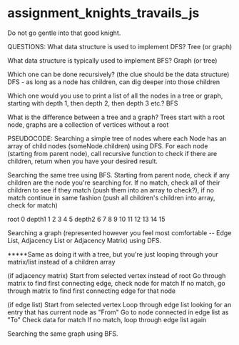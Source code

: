 # assignment_knights_travails_js
Do not go gentle into that good knight.

QUESTIONS:
What data structure is used to implement DFS?
Tree (or graph)

What data structure is typically used to implement BFS?
Graph (or tree)

Which one can be done recursively? (the clue should be the data structure)
DFS - as long as a node has children, can dig deeper into those children

Which one would you use to print a list of all the nodes in a tree or graph, starting with depth 1, then depth 2, then
depth 3 etc.?
BFS

What is the difference between a tree and a graph?
Trees start with a root node, graphs are a collection of vertices without a root

PSEUDOCODE:
Searching a simple tree of nodes where each Node has an array of child nodes (someNode.children) using DFS.
For each node (starting from parent node), call recursive function to check if there are children, return when you have your desired result.

Searching the same tree using BFS.
Starting from parent node, check if any children are the node you're searching for. If no match, check all of their children to see if they match (push them into an array to check?), if no match continue in same fashion (push all children's children into array, check for match)


root            0
depth1     1   2    3      4     5
depth2    6 7 8 9  10 11  12 13  14 15


Searching a graph (represented however you feel most comfortable -- Edge List, Adjacency List or Adjacency Matrix) using DFS.

*****Same as doing it with a tree, but you're just looping through your matrix/list instead of a children array

(if adjacency matrix)
Start from selected vertex instead of root
Go through matrix to find first connecting edge, check node for match
If no match, go through matrix to find first connecting edge for that node

(if edge list)
Start from selected vertex
Loop through edge list looking for an entry that has current node as "From"
Go to node connected in edge list as "To"
Check data for match
If no match, loop through edge list again


Searching the same graph using BFS.
